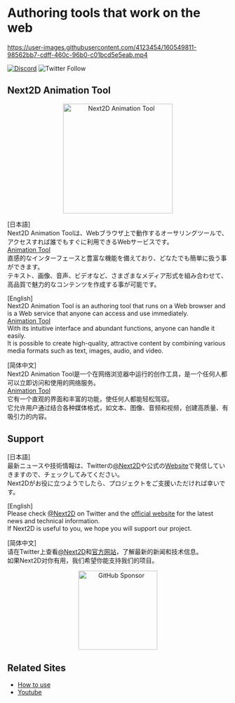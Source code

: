Authoring tools that work on the web
=============

https://user-images.githubusercontent.com/4123454/160549811-98562bb7-cdff-460c-96b0-c01bcd5e5eab.mp4
  
  
[![Discord](https://badgen.net/badge/icon/discord?icon=discord&label)](https://discord.gg/6c9rv5Uns5)
![Twitter Follow](https://img.shields.io/twitter/follow/Next2D?style=social)

## Next2D Animation Tool

<div align="center">
  <img src="https://next2d.app/assets/img/tool/logo.svg" width="250" alt="Next2D Animation Tool">
</div>
  
[日本語]  
Next2D Animation Toolは、Webブラウザ上で動作するオーサリングツールで、アクセスすれば誰でもすぐに利用できるWebサービスです。  
[Animation Tool](https://tool.next2d.app)  
直感的なインターフェースと豊富な機能を備えており、どなたでも簡単に扱う事ができます。  
テキスト、画像、音声、ビデオなど、さまざまなメディア形式を組み合わせて、高品質で魅力的なコンテンツを作成する事が可能です。  
  
[English]  
Next2D Animation Tool is an authoring tool that runs on a Web browser and is a Web service that anyone can access and use immediately.  
[Animation Tool](https://tool.next2d.app)  
With its intuitive interface and abundant functions, anyone can handle it easily.  
It is possible to create high-quality, attractive content by combining various media formats such as text, images, audio, and video.  
  
[简体中文]  
Next2D Animation Tool是一个在网络浏览器中运行的创作工具，是一个任何人都可以立即访问和使用的网络服务。  
[Animation Tool](https://tool.next2d.app)  
它有一个直观的界面和丰富的功能，使任何人都能轻松驾驭。  
它允许用户通过结合各种媒体格式，如文本、图像、音频和视频，创建高质量、有吸引力的内容。  
  
## Support

[日本語]  
最新ニュースや技術情報は、Twitterの[@Next2D](https://twitter.com/Next2D)や公式の[Website](https://next2d.app/ja/)で発信していきますので、チェックしてみてください。  
Next2Dがお役に立つようでしたら、プロジェクトをご支援いただければ幸いです。  
  
[English]  
Please check [@Next2D](https://twitter.com/Next2D) on Twitter and the [official website](https://next2d.app/en/) for the latest news and technical information.    
If Next2D is useful to you, we hope you will support our project.  
  
[简体中文]  
请在Twitter上查看[@Next2D](https://twitter.com/Next2D)和[官方网站](https://next2d.app/cn/)，了解最新的新闻和技术信息。  
如果Next2D对你有用，我们希望你能支持我们的项目。  
  
<div align="center">
  <a href="https://github.com/sponsors/Next2D" target="_blank">
    <img src="https://img.shields.io/static/v1?label=Sponsor&message=%E2%9D%A4&logo=GitHub&color=%23fe8e86" width=180 alt="GitHub Sponsor" />
  </a>
</div>

## Related Sites
* [How to use](https://next2d.app/en/usage)
* [Youtube](https://www.youtube.com/channel/UCKWvYSKSa8huzkr9T6GAPUw)
